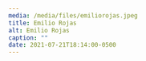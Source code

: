 ```yaml
---
media: /media/files/emiliorojas.jpeg
title: Emilio Rojas
alt: Emilio Rojas
caption: ""
date: 2021-07-21T18:14:00-0500
---
```

